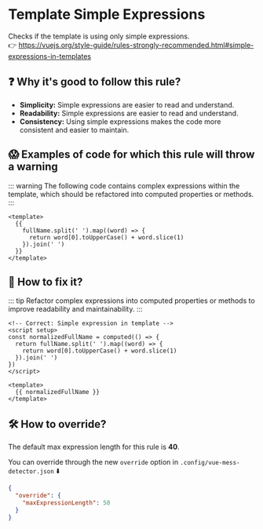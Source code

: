 # Template Simple Expressions

Checks if the template is using only simple expressions. &nbsp;&nbsp;<br />
👉 https://vuejs.org/style-guide/rules-strongly-recommended.html#simple-expressions-in-templates

## ❓ Why it's good to follow this rule?

- **Simplicity:** Simple expressions are easier to read and understand.
- **Readability:** Simple expressions are easier to read and understand.
- **Consistency:** Using simple expressions makes the code more consistent and easier to maintain.

## 😱 Examples of code for which this rule will throw a warning

::: warning
The following code contains complex expressions within the template, which should be refactored into computed properties or methods.
:::

```vue
<template>
  {{
    fullName.split(' ').map((word) => {
      return word[0].toUpperCase() + word.slice(1)
    }).join(' ')
  }}
</template>
```

## 🤩 How to fix it?

::: tip
Refactor complex expressions into computed properties or methods to improve readability and maintainability.
:::

```vue
<!-- Correct: Simple expression in template -->
<script setup>
const normalizedFullName = computed(() => {
  return fullName.split(' ').map((word) => {
    return word[0].toUpperCase() + word.slice(1)
  }).join(' ')
})
</script>

<template>
  {{ normalizedFullName }}
</template>
```

## 🛠 How to override?

The default max expression length for this rule is **40**.

You can override through the new `override` option in `.config/vue-mess-detector.json` ⬇️

```json
{
  "override": {
    "maxExpressionLength": 50
  }
}
